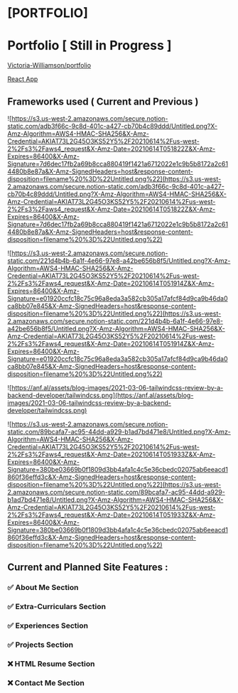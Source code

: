 # [PORTFOLIO]

# Portfolio [ Still in Progress ]

[Victoria-Williamson/portfolio](https://github.com/Victoria-Williamson/portfolio)

[React App](https://victoria-williamson.github.io/portfolio/#home)

## Frameworks used ( Current and Previous )

![https://s3.us-west-2.amazonaws.com/secure.notion-static.com/adb3f66c-9c8d-401c-a427-cb70b4c89ddd/Untitled.png?X-Amz-Algorithm=AWS4-HMAC-SHA256&X-Amz-Credential=AKIAT73L2G45O3KS52Y5%2F20210614%2Fus-west-2%2Fs3%2Faws4_request&X-Amz-Date=20210614T051822Z&X-Amz-Expires=86400&X-Amz-Signature=7d6dec17fb2a69b8cca880419f1421a6712022e1c9b5b8172a2c614480b8e87a&X-Amz-SignedHeaders=host&response-content-disposition=filename%20%3D%22Untitled.png%22](https://s3.us-west-2.amazonaws.com/secure.notion-static.com/adb3f66c-9c8d-401c-a427-cb70b4c89ddd/Untitled.png?X-Amz-Algorithm=AWS4-HMAC-SHA256&X-Amz-Credential=AKIAT73L2G45O3KS52Y5%2F20210614%2Fus-west-2%2Fs3%2Faws4_request&X-Amz-Date=20210614T051822Z&X-Amz-Expires=86400&X-Amz-Signature=7d6dec17fb2a69b8cca880419f1421a6712022e1c9b5b8172a2c614480b8e87a&X-Amz-SignedHeaders=host&response-content-disposition=filename%20%3D%22Untitled.png%22)

![https://s3.us-west-2.amazonaws.com/secure.notion-static.com/221d4b4b-6a1f-4e66-97e8-a42be656b8f5/Untitled.png?X-Amz-Algorithm=AWS4-HMAC-SHA256&X-Amz-Credential=AKIAT73L2G45O3KS52Y5%2F20210614%2Fus-west-2%2Fs3%2Faws4_request&X-Amz-Date=20210614T051914Z&X-Amz-Expires=86400&X-Amz-Signature=e01920ccfc18c75c96a8eda3a582cb305a17afcf84d9ca9b46da0ca8bb07e845&X-Amz-SignedHeaders=host&response-content-disposition=filename%20%3D%22Untitled.png%22](https://s3.us-west-2.amazonaws.com/secure.notion-static.com/221d4b4b-6a1f-4e66-97e8-a42be656b8f5/Untitled.png?X-Amz-Algorithm=AWS4-HMAC-SHA256&X-Amz-Credential=AKIAT73L2G45O3KS52Y5%2F20210614%2Fus-west-2%2Fs3%2Faws4_request&X-Amz-Date=20210614T051914Z&X-Amz-Expires=86400&X-Amz-Signature=e01920ccfc18c75c96a8eda3a582cb305a17afcf84d9ca9b46da0ca8bb07e845&X-Amz-SignedHeaders=host&response-content-disposition=filename%20%3D%22Untitled.png%22)

![https://anf.al/assets/blog-images/2021-03-06-tailwindcss-review-by-a-backend-developer/tailwindcss.png](https://anf.al/assets/blog-images/2021-03-06-tailwindcss-review-by-a-backend-developer/tailwindcss.png)

![https://s3.us-west-2.amazonaws.com/secure.notion-static.com/89bcafa7-ac95-44dd-a929-b1ad7bd471e8/Untitled.png?X-Amz-Algorithm=AWS4-HMAC-SHA256&X-Amz-Credential=AKIAT73L2G45O3KS52Y5%2F20210614%2Fus-west-2%2Fs3%2Faws4_request&X-Amz-Date=20210614T051933Z&X-Amz-Expires=86400&X-Amz-Signature=380be03669b0f1809d3bb4afa1c4c5e36cbedc02075ab6eeacd1860f36effd3c&X-Amz-SignedHeaders=host&response-content-disposition=filename%20%3D%22Untitled.png%22](https://s3.us-west-2.amazonaws.com/secure.notion-static.com/89bcafa7-ac95-44dd-a929-b1ad7bd471e8/Untitled.png?X-Amz-Algorithm=AWS4-HMAC-SHA256&X-Amz-Credential=AKIAT73L2G45O3KS52Y5%2F20210614%2Fus-west-2%2Fs3%2Faws4_request&X-Amz-Date=20210614T051933Z&X-Amz-Expires=86400&X-Amz-Signature=380be03669b0f1809d3bb4afa1c4c5e36cbedc02075ab6eeacd1860f36effd3c&X-Amz-SignedHeaders=host&response-content-disposition=filename%20%3D%22Untitled.png%22)

## Current and Planned Site Features :

### ✅ About Me Section

### ✅ Extra-Curriculars Section

### ✅ Experiences Section

### ✅ Projects Section

### ❌ HTML Resume Section

### ❌ Contact Me Section
